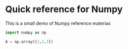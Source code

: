 # Quick reference for Numpy

This is a small demo of Numpy reference materias

```python
import numpy as np

A = np.array([1,2,3])
```
